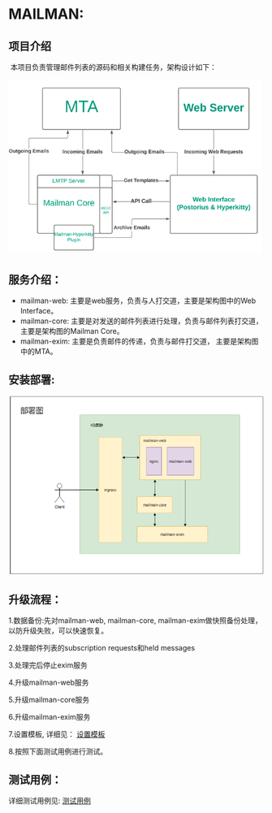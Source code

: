 # MAILMAN:

## 项目介绍

​	本项目负责管理邮件列表的源码和相关构建任务，架构设计如下：

![1653801153999](doc/assets/1653801153999.png)



## 服务介绍：

+ mailman-web: 主要是web服务，负责与人打交道，主要是架构图中的Web Interface。
+ mailman-core: 主要是对发送的邮件列表进行处理，负责与邮件列表打交道， 主要是架构图的Mailman Core。
+ mailman-exim: 主要是负责邮件的传递，负责与邮件打交道， 主要是架构图中的MTA。



## 安装部署:

![1653801153999](doc/assets/部署图.png)



## 升级流程：

1.数据备份:先对mailman-web, mailman-core, mailman-exim做快照备份处理，以防升级失败，可以快速恢复。

2.处理邮件列表的subscription requests和held messages

3.处理完后停止exim服务

4.升级mailman-web服务

5.升级mailman-core服务

6.升级mailman-exim服务

7.设置模板, 详细见： [设置模板](https://github.com/opensourceways/mailman/blob/main/mailman-core/README)

8.按照下面测试用例进行测试。



## 测试用例：

详细测试用例见: [测试用例](https://github.com/opensourceways/mailman/blob/main/doc/%E9%82%AE%E4%BB%B6%E5%88%97%E8%A1%A8%E7%9A%84%E6%B5%8B%E8%AF%95%E7%94%A8%E4%BE%8B.xlsx)

